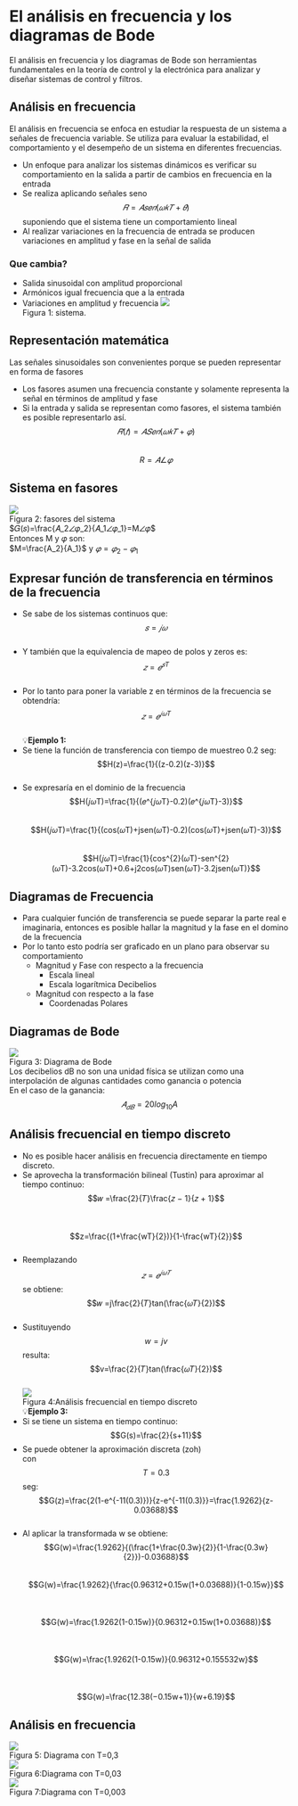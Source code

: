 # El análisis en frecuencia y los diagramas de Bode
El análisis en frecuencia y los diagramas de Bode son herramientas fundamentales en la teoría de control y la electrónica para analizar y diseñar sistemas de control y filtros.
## Análisis en frecuencia
El análisis en frecuencia se enfoca en estudiar la respuesta de un sistema a señales de frecuencia variable. Se utiliza para evaluar la estabilidad, el comportamiento y el desempeño de un sistema en diferentes frecuencias.
* Un enfoque para analizar los sistemas dinámicos es
verificar su comportamiento en la salida a partir de
cambios en frecuencia en la entrada
* Se realiza aplicando señales seno $$𝑅 = 𝐴𝑠𝑒𝑛(𝜔𝑘𝑇 + 𝜃)$$
suponiendo que el sistema tiene un comportamiento
lineal
* Al realizar variaciones en la frecuencia de entrada se
producen variaciones en amplitud y fase en la señal de
salida
### Que cambia?
* Salida sinusoidal con amplitud proporcional
* Armónicos igual frecuencia que a la entrada
* Variaciones en amplitud y frecuencia
![](https://github.com/Daniel84411/Apuntes-de-clase/blob/ceddff9e8dbb3a461c9d3395e02a5bd64f4e3574/Imagenes/Planta.PNG)<br>
Figura 1: sistema.
## Representación matemática
Las señales sinusoidales son convenientes porque se
pueden representar en forma de fasores
* Los fasores asumen una frecuencia constante y
solamente representa la señal en términos de amplitud y
fase
* Si la entrada y salida se representan como fasores, el
sistema también es posible representarlo así.<br>
$$𝑅(𝑡) = 𝐴𝑆𝑒𝑛(𝜔𝑘𝑇 + 𝜑)$$<br>
$$R=𝐴∠𝜑$$
## Sistema en fasores
![](https://github.com/Daniel84411/Apuntes-de-clase/blob/eec28926a4d8ff87707c6310e097caf37f8daf97/Imagenes/Planta2.PNG)<br>
Figura 2: fasores del sistema<br>
$𝐺(𝑠)=\frac{𝐴_2∠𝜑_2}{𝐴_1∠𝜑_1}=M∠𝜑$<br>
Entonces M y 𝜑 son:<br>
$M=\frac{A_2}{A_1}$ y $𝜑=𝜑_2-𝜑_1$
## Expresar función de transferencia en términos de la frecuencia
* Se sabe de los sistemas continuos que:<br>
$$𝑠 = 𝑗𝜔$$<br>
* Y también que la equivalencia de mapeo de polos y zeros es:<br>
$$𝑧 = 𝑒^{𝑠T}$$<br>
* Por lo tanto para poner la variable z en términos de la frecuencia se obtendría:<br>
$$𝑧 = 𝑒^{𝑗𝜔T}$$<br>
💡**Ejemplo 1:**<br>
* Se tiene la función de transferencia con tiempo de muestreo 0.2 seg:<br>
  $$H(z)=\frac{1}{(z-0.2)(z-3)}$$<br>
* Se expresaría en el dominio de la frecuencia<br>
$$H(𝑗𝜔T)=\frac{1}{(𝑒^{𝑗𝜔T}-0.2)(𝑒^{𝑗𝜔T}-3)}$$<br>
$$H(𝑗𝜔T)=\frac{1}{(cos(𝜔T)+jsen(𝜔T)-0.2)(cos(𝜔T)+jsen(𝜔T)-3)}$$<br>
$$H(𝑗𝜔T)=\frac{1}{cos^{2}(𝜔T)-sen^{2}(𝜔T)-3.2cos(𝜔T)+0.6+j2cos(𝜔T)sen(𝜔T)-3.2jsen(𝜔T)}$$
## Diagramas de Frecuencia
* Para cualquier función de transferencia se puede separar la parte real e imaginaria, entonces es posible hallar la magnitud y la fase en el domino de la frecuencia
* Por lo tanto esto podría ser graficado en un plano para observar su comportamiento
  * Magnitud y Fase con respecto a la frecuencia
    * Escala lineal
    * Escala logarítmica Decibelios
  * Magnitud con respecto a la fase
    * Coordenadas Polares
## Diagramas de Bode
![](https://github.com/Daniel84411/Apuntes-de-clase/blob/10aa59277d383b7f086d4662242a2a0b89622c38/Imagenes/Diagrama-de-Bode.jpg)<br>
Figura 3: Diagrama de Bode<br>
Los decibelios dB no son una unidad física se utilizan como una interpolación de algunas cantidades como ganancia o potencia<br>
En el caso de la ganancia:<br>
$$𝐴_{𝑑𝐵}=20log_{10}A$$
## Análisis frecuencial en tiempo discreto
* No es posible hacer análisis en frecuencia directamente en tiempo discreto.
* Se aprovecha la transformación bilineal (Tustin) para aproximar al tiempo continuo:<br>
$$𝑤 =\frac{2}{𝑇}\frac{𝑧 − 1}{𝑧 + 1}$$<br><br>
$$z=\frac{(1+\frac{wT}{2})}{1-\frac{wT}{2}}$$<br>
* Reemplazando $$𝑧 = 𝑒^{𝑗𝜔𝑇}$$ se obtiene:<br>
$$𝑤 =j\frac{2}{𝑇}tan(\frac{𝜔𝑇}{2})$$<br>
* Sustituyendo $$w=jv$$ resulta:<br>
$$v=\frac{2}{𝑇}tan(\frac{𝜔𝑇}{2})$$<br>
![](https://github.com/Daniel84411/Apuntes-de-clase/blob/10aa59277d383b7f086d4662242a2a0b89622c38/Imagenes/An%C3%A1lisis%20frecuencial%20en%20tiempo%20discreto.PNG)<br>
Figura 4:Análisis frecuencial en tiempo discreto<br>
💡**Ejemplo 3:**<br>
* Si se tiene un sistema en tiempo continuo:<br>
$$G(s)=\frac{2}{s+11}$$
* Se puede obtener la aproximación discreta (zoh)<br>
con $$T=0.3$$ seg:<br>
$$G(z)=\frac{2(1-e^{-11(0.3)})}{z-e^{-11(0.3)}}=\frac{1.9262}{z-0.03688}$$<br>
* Al aplicar la transformada w se obtiene:<br>
$$G(w)=\frac{1.9262}{(\frac{1+\frac{0.3w}{2}}{1-\frac{0.3w}{2}})-0.03688}$$<br>
$$G(w)=\frac{1.9262}{\frac{0.96312+0.15w(1+0.03688)}{1-0.15w}}$$<br><br>
$$G(w)=\frac{1.9262(1-0.15w)}{0.96312+0.15w(1+0.03688)}$$<br><br>
$$G(w)=\frac{1.9262(1-0.15w)}{0.96312+0.155532w}$$<br><br>
$$G(w)=\frac{12.38(−0.15w+1)}{w+6.19}$$
## Análisis en frecuencia
![](https://github.com/Daniel84411/Apuntes-de-clase/blob/b4dccb2db5a1ac2d41af216f0ca1ac03305d3279/Imagenes/Diagrama%20de%20bode%200%2C3.PNG)<br>
Figura 5: Diagrama con T=0,3<br>
![](https://github.com/Daniel84411/Apuntes-de-clase/blob/ba9e72f0bba083e4c13f758eaef93b10fca5359b/Imagenes/Diagrama%20de%20bode%200%2C03.PNG)<br>
Figura 6:Diagrama con T=0,03<br>
![](https://github.com/Daniel84411/Apuntes-de-clase/blob/217e1619c47d102f224e3507eebdb76a136fdaa4/Imagenes/Diagrama%20de%20bode%200%2C003.PNG)<br>
Figura 7:Diagrama con T=0,003<br>
